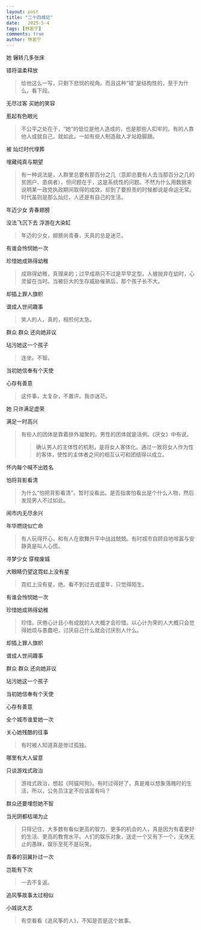 ```yaml
---
layout: post
title: "二十四城记"
date:   2025-5-4
tags: [林若宁]
comments: true
author: 林若宁
---
```


她 辗转几多张床

错将温柔释放

>给他这么一写，只剩下悲悯的视角。而且这种“错”是结构性的，至于为什么，看下段。

无尽过客 买她的笑容

惹起有色眼光

>不公平之处在于，“她”的低位是他人造成的，也是那些人扣牢的。有的人靠他人成就自己，就如此。一如有些人制造敌人才站稳脚跟。

被 灿烂时代埋葬

埋藏纯真与期望

>有一种说法是，人群里总要有那百分之几（意即总要有人去当那百分之几的贫困户、患病者），但问题在于，这是系统性的问题。不然为什么用数据来说明某一政党执政期间取得的成效，却到了要担责的时候都说是命运无常。时代虽则是那么灿烂，人还是有自己的生活。

年迈少女 青春翅膀

没法飞沉下去 浮游在大染缸

>年迈的少女，翅膀尚青春，天真的总是迷茫。

有谁会怜悯她一次

珍惜她成熟得幼稚

>成熟得幼稚，真理来的；过早成熟只不过是早早定型，人被抛弃在幼时，心灵留在当时。当被巨大的生存威胁催熟后，那个孩子长不大。

却插上罪人旗帜

谱成人世间趣事

>笑人的人，真的，相煎何太急。

群众 群众 还向她非议

玷污她这一个孩子

>连坐。不智。

当初她信奉有个天使

心存有善意

>这件事，太复杂，不置评。我亦迷茫。

她 只许满足虚荣

满足一时高兴

>有些人的团体是靠着排外凝聚的。男性的团体就是活例。《厌女》中有说。
>>确认男人的主体性的机制，是将女人客体化。通过一致将女人作为性的客体，使性的主体者之间的相互认可和团结得以成立。

怀内每个喊不出姓名

怕将背影看清

>为什么“怕把背影看清”，暂时没看出。是否指害怕看出是个什么人物，然后发现男人不过如此。

闹市内无尽余兴

年华燃烧似亡命

>有人玩得开心，和有人在歌舞升平中战战兢兢。有时城市自顾自地喧嚣与安静真是叫人心慌。

寻梦少女 穿梭废城

大眼睛仍望这霓虹上没有星

>霓虹上没有星，绝。看不到过去或童年，只觉得陌生。

有谁会怜悯她一次

珍惜她成熟得幼稚

>珍惜，厌倦心计且小有成就的人大概才会珍惜。以心计为荣的人大概只会觉得她烦与愚蠢吧，讨厌自己什么就会讨厌别人什么。

却插上罪人旗帜

谱成人世间趣事

群众 群众 还向她非议

玷污她这一个孩子

当初她信奉有个天使

心存有善意

全个城市谁爱她一次

关心她残酷的往事

>有时被人知道真是惨过孤独。

哪里有大人留意

只谈游戏式政治

>游戏式政治，想起《阿猫阿狗》。有时过得好了，真是难以想象落魄时的生活，所以，公务员注定不应该富有吗？

群众还要埋怨她不智

当光阴都枯竭为止

>只得记住，大多数有看似更高的智力、更多的机会的人，真是因为有着更好的生活、更高的教育水平。人们的娱乐对象，送走一个又有下一个，无休无止的愚昧，娱乐至死不是玩笑。

青春的羽翼扑过一次

岂能有下次

>一去不复返。

追风筝故事太过相似

小城说大志

>有空看看《追风筝的人》，不知是否是这个故事。
